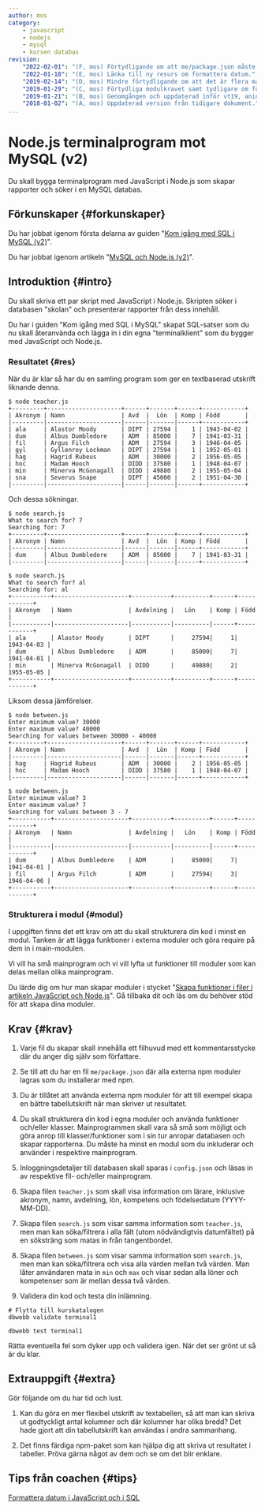 ```yaml
---
author: mos
category:
    - javascript
    - nodejs
    - mysql
    - kursen databas
revision:
    "2022-02-01": "(F, mos) Förtydligande om att me/package.json måste finnas."
    "2022-01-18": "(E, mos) Länka till ny resurs om formattera datum."
    "2019-02-14": "(D, mos) Mindre förtydligande om att det är flera main-program."
    "2019-01-29": "(C, mos) Förtydliga modulkravet samt tydligare om förväntade utskrifter."
    "2019-01-21": "(B, mos) Genomgången och uppdaterad inför vt19, aningen nya uppgifter."
    "2018-01-02": "(A, mos) Uppdaterad version från tidigare dokument."
...
```

Node.js terminalprogram mot MySQL (v2)
==================================

Du skall bygga terminalprogram med JavaScript i Node.js som skapar rapporter och söker i en MySQL databas.


<!--more-->



Förkunskaper {#forkunskaper}
-----------------------

Du har jobbat igenom första delarna av guiden "[Kom igång med SQL i MySQL (v2)](guide/kom-igang-med-sql-i-mysql-v2/mer-sql)".

Du har jobbat igenom artikeln "[MySQL och Node.js (v2)](kunskap/mysql-och-nodejs-v2)".



Introduktion {#intro}
-----------------------

Du skall skriva ett par skript med JavaScript i Node.js. Skripten söker i databasen "skolan" och presenterar rapporter från dess innehåll.

Du har i guiden "Kom igång med SQL i MySQL" skapat SQL-satser som du nu skall återanvända och lägga in i din egna "terminalklient" som du bygger med JavaScript och Node.js.



### Resultatet {#res}

När du är klar så har du en samling program som ger en textbaserad utskrift liknande denna.

```text
$ node teacher.js
+---------+---------------------+------+-------+------+------------+
| Akronym | Namn                | Avd  |  Lön  | Komp | Född       |
|---------|---------------------|------|-------|------+------------+
| ala     | Alastor Moody       | DIPT | 27594 |    1 | 1943-04-02 |
| dum     | Albus Dumbledore    | ADM  | 85000 |    7 | 1941-03-31 |
| fil     | Argus Filch         | ADM  | 27594 |    3 | 1946-04-05 |
| gyl     | Gyllenroy Lockman   | DIPT | 27594 |    1 | 1952-05-01 |
| hag     | Hagrid Rubeus       | ADM  | 30000 |    2 | 1956-05-05 |
| hoc     | Madam Hooch         | DIDD | 37580 |    1 | 1948-04-07 |
| min     | Minerva McGonagall  | DIDD | 49880 |    2 | 1955-05-04 |
| sna     | Severus Snape       | DIPT | 45000 |    2 | 1951-04-30 |
|---------|---------------------|------|-------|------+------------+
```

Och dessa sökningar.

```text
$ node search.js
What to search for? 7
Searching for: 7
+---------+---------------------+------+-------+------+------------+
| Akronym | Namn                | Avd  |  Lön  | Komp | Född       |
|---------|---------------------|------|-------|------+------------+
| dum     | Albus Dumbledore    | ADM  | 85000 |    7 | 1941-03-31 |
|---------|---------------------|------|-------|------+------------+
```

```text
$ node search.js
What to search for? al
Searching for: al
+-----------+---------------------+-----------+----------+------+------------+
| Akronym   | Namn                | Avdelning |   Lön    | Komp | Född       |
|-----------|---------------------|-----------|----------|------+------------+
| ala       | Alastor Moody       | DIPT      |     27594|     1| 1943-04-03 |
| dum       | Albus Dumbledore    | ADM       |     85000|     7| 1941-04-01 |
| min       | Minerva McGonagall  | DIDD      |     49880|     2| 1955-05-05 |
+-----------+---------------------+-----------+----------+------+------------+
```

Liksom dessa jämförelser.

```text
$ node between.js
Enter minimum value? 30000
Enter maximum value? 40000
Searching for values between 30000 - 40000
+---------+---------------------+------+-------+------+------------+
| Akronym | Namn                | Avd  |  Lön  | Komp | Född       |
|---------|---------------------|------|-------|------+------------+
| hag     | Hagrid Rubeus       | ADM  | 30000 |    2 | 1956-05-05 |
| hoc     | Madam Hooch         | DIDD | 37580 |    1 | 1948-04-07 |
|---------|---------------------|------|-------|------+------------+
```

```text
$ node between.js
Enter minimum value? 3
Enter maximum value? 7
Searching for values between 3 - 7
+-----------+---------------------+-----------+----------+------+------------+
| Akronym   | Namn                | Avdelning |   Lön    | Komp | Född       |
|-----------|---------------------|-----------|----------|------+------------+
| dum       | Albus Dumbledore    | ADM       |     85000|     7| 1941-04-01 |
| fil       | Argus Filch         | ADM       |     27594|     3| 1946-04-06 |
+-----------+---------------------+-----------+----------+------+------------+
```



### Strukturera i modul {#modul}

I uppgiften finns det ett krav om att du skall strukturera din kod i minst en modul. Tanken är att lägga funktioner i externa moduler och göra require på dem in i main-modulen.

Vi vill ha små mainprogram och vi vill lyfta ut funktioner till moduler som kan delas mellan olika mainprogram.

Du lärde dig om hur man skapar moduler i stycket "[Skapa funktioner i filer i artikeln JavaScript och Node.js](https://dbwebb.se/kunskap/javascript-och-nodejs#funcfil)". Gå tillbaka dit och läs om du behöver stöd för att skapa dina moduler.



Krav {#krav}
-----------------------

1. Varje fil du skapar skall innehålla ett filhuvud med ett kommentarsstycke där du anger dig själv som författare.

1. Se till att du har en fil `me/package.json` där alla externa npm moduler lagras som du installerar med npm.

1. Du är tillåtet att använda externa npm moduler för att till exempel skapa en bättre tabellutskrift när man skriver ut resultatet.

1. Du skall strukturera din kod i egna moduler och använda funktioner och/eller klasser. Mainprogrammen skall vara så små som möjligt och göra anrop till klasser/funktioner som i sin tur anropar databasen och skapar rapporterna. Du måste ha minst en modul som du inkluderar och använder i respektive mainprogram.

1. Inloggningsdetaljer till databasen skall sparas i `config.json` och läsas in av respektive fil- och/eller mainprogram.

1. Skapa filen `teacher.js` som skall visa information om lärare, inklusive akronym, namn, avdelning, lön, kompetens och födelsedatum (YYYY-MM-DD).

1. Skapa filen `search.js` som visar samma information som `teacher.js`, men man kan söka/filtrera i alla fält (utom nödvändigtvis datumfältet) på en söksträng som matas in från tangentbordet.

1. Skapa filen `between.js` som visar samma information som `search.js`, men man kan söka/filtrera och visa alla värden mellan två värden. Man låter användaren mata in `min` och `max` och visar sedan alla löner och kompetenser som är mellan dessa två värden.

1. Validera din kod och testa din inlämning.

```text
# Flytta till kurskatalogen
dbwebb validate terminal1

dbwebb test terminal1
```

Rätta eventuella fel som dyker upp och validera igen. När det ser grönt ut så är du klar.



Extrauppgift {#extra}
-----------------------

Gör följande om du har tid och lust.

1. Kan du göra en mer flexibel utskrift av textabellen, så att man kan skriva ut godtyckligt antal kolumner och där kolumner har olika bredd? Det hade gjort att din tabellutskrift kan användas i andra sammanhang.

1. Det finns färdiga npm-paket som kan hjälpa dig att skriva ut resultatet i tabeller. Pröva gärna något av dem och se om det blir enklare.



Tips från coachen {#tips}
-----------------------

[Formattera datum i JavaScript och i SQL ](https://github.com/dbwebb-se/databas/issues/28)
